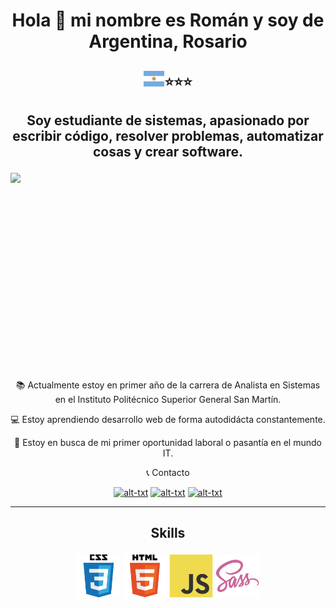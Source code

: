 # <p align="center">Hola 👋 mi nombre es Román y soy de Argentina, Rosario </p>
## <p align="center"><img src="./assets/argentina-flag.svg" style=" height: 25px;">⭐⭐⭐</p>

## <p align="center">Soy estudiante de sistemas, apasionado por escribir código, resolver problemas, automatizar cosas y crear software.</p>

<div align="center"><img src="./assets/catt.gif" height="300px" style="display:block;margin: 20px 0px 30px;"></div>

<p align="center">📚 Actualmente estoy en primer año de la carrera de Analista en Sistemas en el Instituto Politécnico Superior General San Martín.</p>
<p align="center">💻 Estoy aprendiendo desarrollo web de forma autodidácta constantemente.</p>
<p align="center">🚀 Estoy en busca de mi primer oportunidad laboral o pasantía en el mundo IT.</p>
<p align="center">📞 Contacto</p>
<div align="center">

[![alt-txt](https://img.shields.io/badge/Linkedin-blue?style-for-the-badge&logo=Linkedin)](https://www.linkedin.com/in/romannalvarez) [![alt-txt](https://img.shields.io/badge/Portfolio-30B980?style-for-the-badge&logo=GoogleEarth&logoColor=fff)](https://romanalvarez.netlify.app/) [![alt-txt](https://img.shields.io/badge/Gmail-EA4335?style-for-the-badge&logo=Gmail&logoColor=fff)](mailto:alvarezroman150@gmail.com)

</div>

---

## <p align="center">Skills</p>
<div align="center">
<img src="https://raw.githubusercontent.com/devicons/devicon/master/icons/css3/css3-original-wordmark.svg" alt="css3" width="70" height="70"/>  
<img src="https://raw.githubusercontent.com/devicons/devicon/master/icons/html5/html5-original-wordmark.svg" alt="html5" width="70" height="70"/>
<img src="https://raw.githubusercontent.com/devicons/devicon/master/icons/javascript/javascript-original.svg" alt="javascript" width="70" height="70"/>  
<img src="https://raw.githubusercontent.com/devicons/devicon/master/icons/sass/sass-original.svg" alt="sass" width="70" height="70"/> 
</div>
